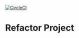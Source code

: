 [![CircleCI](https://circleci.com/gh/gabrielanhaia/refactor-project/tree/master.svg?style=svg&circle-token=be30451dd26d1f9c810b1ecb52d4b83a9bedaa9f)](https://circleci.com/gh/gabrielanhaia/refactor-project/tree/master)

# Refactor Project